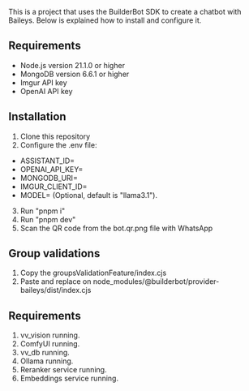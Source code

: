 This is a project that uses the BuilderBot SDK to create a chatbot with Baileys. Below is explained how to install and configure it.

## Requirements

- Node.js version 21.1.0 or higher
- MongoDB version 6.6.1 or higher
- Imgur API key
- OpenAI API key

## Installation

1. Clone this repository
2. Configure the .env file:

- ASSISTANT_ID=
- OPENAI_API_KEY=
- MONGODB_URI=
- IMGUR_CLIENT_ID=
- MODEL= (Optional, default is "llama3.1").

3. Run "pnpm i"
4. Run "pnpm dev"
5. Scan the QR code from the bot.qr.png file with WhatsApp

## Group validations

1. Copy the groupsValidationFeature/index.cjs
2. Paste and replace on node_modules/@builderbot/provider-baileys/dist/index.cjs

## Requirements

1. vv_vision running.
2. ComfyUI running.
3. vv_db running.
4. Ollama running.
5. Reranker service running.
6. Embeddings service running.
